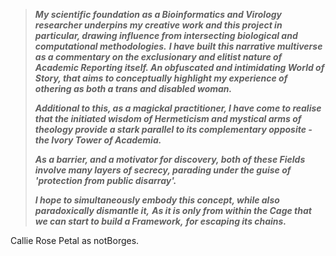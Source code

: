 

> ***My scientific foundation as a Bioinformatics and Virology researcher underpins my creative work and this project in particular, drawing influence from intersecting biological and computational methodologies.***
> ***I have built this narrative multiverse as a commentary on the exclusionary and elitist nature of Academic Reporting itself. An obfuscated and intimidating World of Story, that aims to conceptually highlight my experience of othering as both a trans and disabled woman.*** 
> 
> ***Additional to this, as a magickal practitioner, I have come to realise that the initiated wisdom of Hermeticism and mystical arms of theology provide a stark parallel to its complementary opposite -the Ivory Tower of Academia.*** 
> 
> ***As a barrier, and a motivator for discovery, both of these Fields involve many layers of secrecy, parading under the guise of 'protection from public disarray'.*** 
> 
> ***I hope to simultaneously embody this concept, while also paradoxically dismantle it,*** 
> ***As it is only from within the Cage that we can start to build a Framework,*** 
> ***for escaping its chains.*** 


Callie Rose Petal 
as notBorges.